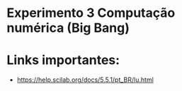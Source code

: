 # Experimento 3 Computação numérica (Big Bang)
# Links importantes:
  - https://help.scilab.org/docs/5.5.1/pt_BR/lu.html

